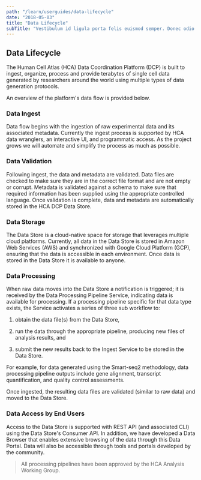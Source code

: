 ```yaml
---
path: "/learn/userguides/data-lifecycle"
date: "2018-05-03"
title: "Data Lifecycle"
subTitle: "Vestibulum id ligula porta felis euismod semper. Donec odio dui."
---
```


## Data Lifecycle

The Human Cell Atlas (HCA) Data Coordination Platform (DCP) is built to ingest, organize, process and provide terabytes of single cell data generated by researchers around the world using multiple types of data generation protocols.

An overview of the platform's data flow is provided below. 

### Data Ingest

Data flow begins with the ingestion of raw experimental data and its associated metadata. Currently the ingest process is supported by HCA data wranglers, an interactive UI, and programmatic access. As the project grows we will automate and simplify the process as much as possible. 

### Data Validation
Following ingest, the data and metadata are validated. Data files are checked to make sure they are in the correct file format and are not empty or corrupt. Metadata is validated against a schema to make sure that required information has been supplied using the appropriate controlled language. Once validation is complete, data and metadata are automatically stored in the HCA DCP Data Store.

### Data Storage
The Data Store is a cloud-native space for storage that leverages multiple cloud platforms. Currently, all data in the Data Store is stored in Amazon Web Services (AWS) and synchronized with Google Cloud Platform (GCP), ensuring that the data is accessible in each environment. Once data is stored in the Data Store it is available to anyone.

### Data Processing

When raw data moves into the Data Store a notification is triggered; it is received by the Data Processing Pipeline Service, indicating data is available for processing. If a processing pipeline specific for that data type exists, the Service activates a series of three sub workflow to:
 
 1) obtain the data file(s) from the Data Store,
 
 2) run the data through the appropriate pipeline, producing new files of analysis results, and
 
 3) submit the new results back to the Ingest Service to be stored in the Data Store.
 

For example, for data generated using the Smart-seq2 methodology, data processing pipeline outputs include gene alignment, transcript quantification, and quality control assessments.
 
Once ingested, the resulting data files are validated (similar to raw data) and moved to the Data Store.

### Data Access by End Users
Access to the Data Store is supported with REST API (and associated CLI) using the Data Store's Consumer API. In addition, we have developed a Data Browser that enables extensive browsing of the data through this Data Portal. Data will also be accessible through tools and portals developed by the community.

>
>All processing pipelines have been approved by the HCA Analysis Working Group.
>
